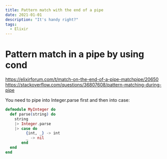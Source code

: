 ```yaml
---
title: Pattern match with the end of a pipe
date: 2021-01-01
description: "It's handy right?"
tags:
  - Elixir
---
```


# Pattern match in a pipe by using cond

https://elixirforum.com/t/match-on-the-end-of-a-pipe-matchpipe/20650
https://stackoverflow.com/questions/36807608/pattern-matching-during-pipe

You need to pipe into Integer.parse first and then into case:

```elixir
defmodule MyInteger do
  def parse(string) do
    string
    |> Integer.parse
    |> case do
         {int, _} -> int
         _ -> nil
       end
  end
end
```
